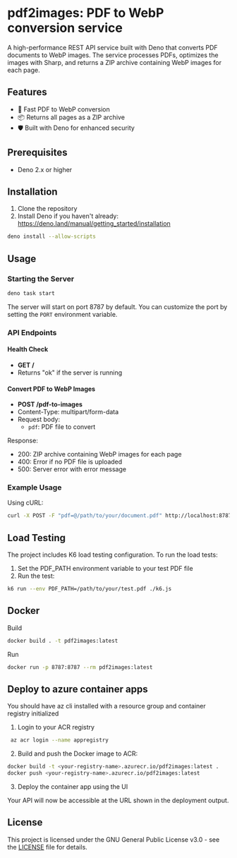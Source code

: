 # pdf2images: PDF to WebP conversion service

A high-performance REST API service built with Deno that converts PDF documents to WebP images. The service processes PDFs, optimizes the images with Sharp, and returns a ZIP archive containing WebP images for each page.

## Features

- 🚀 Fast PDF to WebP conversion
- 📦 Returns all pages as a ZIP archive
- 🛡️ Built with Deno for enhanced security

## Prerequisites

- Deno 2.x or higher

## Installation

1. Clone the repository
2. Install Deno if you haven't already: https://deno.land/manual/getting_started/installation

```bash
deno install --allow-scripts
```

## Usage

### Starting the Server

```bash
deno task start
```

The server will start on port 8787 by default. You can customize the port by setting the `PORT` environment variable.

### API Endpoints

#### Health Check

- **GET /**
- Returns "ok" if the server is running

#### Convert PDF to WebP Images

- **POST /pdf-to-images**
- Content-Type: multipart/form-data
- Request body:
  - `pdf`: PDF file to convert

Response:

- 200: ZIP archive containing WebP images for each page
- 400: Error if no PDF file is uploaded
- 500: Server error with error message

### Example Usage

Using cURL:

```bash
curl -X POST -F "pdf=@/path/to/your/document.pdf" http://localhost:8787/pdf-to-images -o pages.zip
```

## Load Testing

The project includes K6 load testing configuration. To run the load tests:

1. Set the PDF_PATH environment variable to your test PDF file
2. Run the test:

```bash
k6 run --env PDF_PATH=/path/to/your/test.pdf ./k6.js
```

## Docker

Build

```sh
docker build . -t pdf2images:latest
```

Run

```sh
docker run -p 8787:8787 --rm pdf2images:latest
```

## Deploy to azure container apps

You should have az cli installed with a resource group and container registry initialized

1. Login to your ACR registry

```bash
 az acr login --name appregistry
```

2. Build and push the Docker image to ACR:

```bash
docker build -t <your-registry-name>.azurecr.io/pdf2images:latest .
docker push <your-registry-name>.azurecr.io/pdf2images:latest
```

3. Deploy the container app using the UI

Your API will now be accessible at the URL shown in the deployment output.

## License

This project is licensed under the GNU General Public License v3.0 - see the [LICENSE](LICENSE) file for details.
